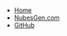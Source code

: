* [Home](./README.md)
* [NubesGen.com](https://nubesgen.com)
* [GitHub](https://github.com/microsoft/NubesGen)
